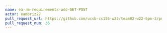 ```yaml
---
name: ea-rm-requirements-add-GET-POST
actor: eambriz27
pull_request_url: https://github.com/ucsb-cs156-w22/team02-w22-6pm-3/pull/36
pull_request_num: 36
---
```


